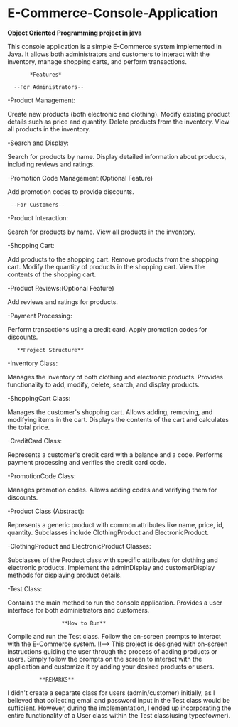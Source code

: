 # E-Commerce-Console-Application #
**Object Oriented Programming project in java**


This console application is a simple E-Commerce system implemented in Java. 
It allows both administrators and customers to interact with the inventory, 
manage shopping carts, and perform transactions.

           *Features*

      --For Administrators--

-Product Management:

Create new products (both electronic and clothing).
Modify existing product details such as price and quantity.
Delete products from the inventory.
View all products in the inventory.

-Search and Display:

Search for products by name.
Display detailed information about products, including reviews and ratings.

-Promotion Code Management:(Optional Feature)

Add promotion codes to provide discounts.

     --For Customers--

-Product Interaction:

Search for products by name.
View all products in the inventory.

-Shopping Cart:

Add products to the shopping cart.
Remove products from the shopping cart.
Modify the quantity of products in the shopping cart.
View the contents of the shopping cart.

-Product Reviews:(Optional Feature)

Add reviews and ratings for products.

-Payment Processing:

Perform transactions using a credit card.
Apply promotion codes for discounts.


       **Project Structure**

-Inventory Class:

Manages the inventory of both clothing and electronic products.
Provides functionality to add, modify, delete, search, and display products.

-ShoppingCart Class:

Manages the customer's shopping cart.
Allows adding, removing, and modifying items in the cart.
Displays the contents of the cart and calculates the total price.

-CreditCard Class:

Represents a customer's credit card with a balance and a code.
Performs payment processing and verifies the credit card code.

-PromotionCode Class:

Manages promotion codes.
Allows adding codes and verifying them for discounts.

-Product Class (Abstract):

Represents a generic product with common attributes like name, price, id, quantity.
Subclasses include ClothingProduct and ElectronicProduct.

-ClothingProduct and ElectronicProduct Classes:

Subclasses of the Product class with specific attributes for clothing and electronic products.
Implement the adminDisplay and customerDisplay methods for displaying product details.

-Test Class:

Contains the main method to run the console application.
Provides a user interface for both administrators and customers.
             
                     **How to Run**

Compile and run the Test class.
Follow the on-screen prompts to interact with the E-Commerce system.
 !!--> This project is designed with on-screen instructions guiding the user through the process of adding products or users. 
    Simply follow the prompts on the screen to interact with the application and customize it by adding your desired products or users.
 		
		      **REMARKS**
I didn't create a separate class for users (admin/customer) initially, as I believed that collecting email and password input 
in the Test class would be sufficient. However, during the implementation, I ended up incorporating the entire functionality 
of a User class within the Test class(using typeofowner).







